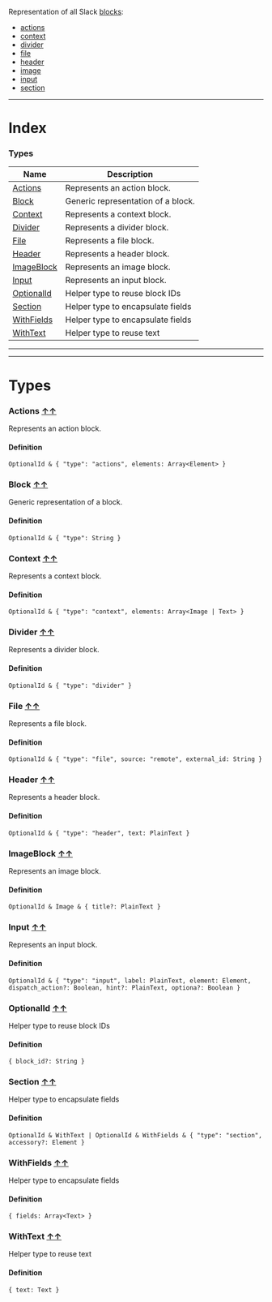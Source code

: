 Representation of all Slack [blocks](https://api.slack.com/reference/block-kit/blocks):

- [actions](https://api.slack.com/reference/block-kit/blocks#actions)
- [context](https://api.slack.com/reference/block-kit/blocks#context)
- [divider](https://api.slack.com/reference/block-kit/blocks#divider)
- [file](https://api.slack.com/reference/block-kit/blocks#file)
- [header](https://api.slack.com/reference/block-kit/blocks#header)
- [image](https://api.slack.com/reference/block-kit/blocks#image)
- [input](https://api.slack.com/reference/block-kit/blocks#input)
- [section](https://api.slack.com/reference/block-kit/blocks#section)

__________________________________________

# Index




### Types
| Name | Description|
|------|------------|
|[Actions](#actions- ) | Represents an action block.|
|[Block](#block- ) | Generic representation of a block.|
|[Context](#context- ) | Represents a context block.|
|[Divider](#divider- ) | Represents a divider block.|
|[File](#file- ) | Represents a file block.|
|[Header](#header- ) | Represents a header block.|
|[ImageBlock](#imageblock- ) | Represents an image block.|
|[Input](#input- ) | Represents an input block.|
|[OptionalId](#optionalid- ) | Helper type to reuse block IDs|
|[Section](#section- ) | Helper type to encapsulate fields|
|[WithFields](#withfields- ) | Helper type to encapsulate fields|
|[WithText](#withtext- ) | Helper type to reuse text|







__________________________________________





__________________________________________

# Types

### **Actions** [↑↑](#index )
Represents an action block.

#### Definition

```dataweave
OptionalId & { "type": "actions", elements: Array<Element> }
```


### **Block** [↑↑](#index )
Generic representation of a block.

#### Definition

```dataweave
OptionalId & { "type": String }
```


### **Context** [↑↑](#index )
Represents a context block.

#### Definition

```dataweave
OptionalId & { "type": "context", elements: Array<Image | Text> }
```


### **Divider** [↑↑](#index )
Represents a divider block.

#### Definition

```dataweave
OptionalId & { "type": "divider" }
```


### **File** [↑↑](#index )
Represents a file block.

#### Definition

```dataweave
OptionalId & { "type": "file", source: "remote", external_id: String }
```


### **Header** [↑↑](#index )
Represents a header block.

#### Definition

```dataweave
OptionalId & { "type": "header", text: PlainText }
```


### **ImageBlock** [↑↑](#index )
Represents an image block.

#### Definition

```dataweave
OptionalId & Image & { title?: PlainText }
```


### **Input** [↑↑](#index )
Represents an input block.

#### Definition

```dataweave
OptionalId & { "type": "input", label: PlainText, element: Element, dispatch_action?: Boolean, hint?: PlainText, optiona?: Boolean }
```


### **OptionalId** [↑↑](#index )
Helper type to reuse block IDs

#### Definition

```dataweave
{ block_id?: String }
```


### **Section** [↑↑](#index )
Helper type to encapsulate fields

#### Definition

```dataweave
OptionalId & WithText | OptionalId & WithFields & { "type": "section", accessory?: Element }
```


### **WithFields** [↑↑](#index )
Helper type to encapsulate fields

#### Definition

```dataweave
{ fields: Array<Text> }
```


### **WithText** [↑↑](#index )
Helper type to reuse text

#### Definition

```dataweave
{ text: Text }
```




